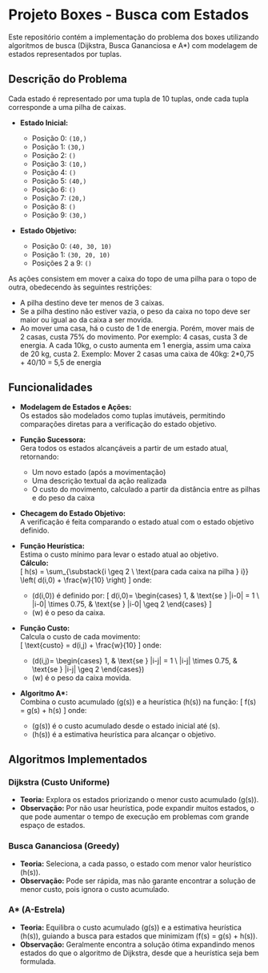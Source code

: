 # Projeto Boxes - Busca com Estados

Este repositório contém a implementação do problema dos boxes utilizando algoritmos de busca (Dijkstra, Busca Gananciosa e A*) com modelagem de estados representados por tuplas.

## Descrição do Problema

Cada estado é representado por uma tupla de 10 tuplas, onde cada tupla corresponde a uma pilha de caixas.  
- **Estado Inicial:**  
  - Posição 0: `(10,)`  
  - Posição 1: `(30,)`  
  - Posição 2: `()`  
  - Posição 3: `(10,)`  
  - Posição 4: `()`  
  - Posição 5: `(40,)`  
  - Posição 6: `()`  
  - Posição 7: `(20,)`  
  - Posição 8: `()`  
  - Posição 9: `(30,)`

- **Estado Objetivo:**  
  - Posição 0: `(40, 30, 10)`  
  - Posição 1: `(30, 20, 10)`  
  - Posições 2 a 9: `()`

As ações consistem em mover a caixa do topo de uma pilha para o topo de outra, obedecendo às seguintes restrições:
- A pilha destino deve ter menos de 3 caixas.
- Se a pilha destino não estiver vazia, o peso da caixa no topo deve ser maior ou igual ao da caixa a ser movida.
- Ao mover uma casa, há o custo de 1 de energia. Porém, mover mais de 2 casas, custa 75% do movimento. Por exemplo: 4 casas, custa 3 de energia. A cada 10kg, o custo aumenta em 1 energia, assim uma caixa de 20 kg, custa 2.
Exemplo: Mover 2 casas uma caixa de 40kg: 2*0,75 + 40/10 = 5,5 de energia

## Funcionalidades

- **Modelagem de Estados e Ações:**  
  Os estados são modelados como tuplas imutáveis, permitindo comparações diretas para a verificação do estado objetivo.

- **Função Sucessora:**  
  Gera todos os estados alcançáveis a partir de um estado atual, retornando:
  - Um novo estado (após a movimentação)
  - Uma descrição textual da ação realizada
  - O custo do movimento, calculado a partir da distância entre as pilhas e do peso da caixa

- **Checagem do Estado Objetivo:**  
  A verificação é feita comparando o estado atual com o estado objetivo definido.

- **Função Heurística:**  
  Estima o custo mínimo para levar o estado atual ao objetivo.  
  **Cálculo:**  
  \[
  h(s) = \sum_{\substack{i \geq 2 \\ \text{para cada caixa na pilha } i}} \left( d(i,0) + \frac{w}{10} \right)
  \]
  onde:
  - \(d(i,0)\) é definido por:
    \[
    d(i,0)= 
    \begin{cases}
    1, & \text{se } |i-0| = 1 \\
    |i-0| \times 0.75, & \text{se } |i-0| \geq 2
    \end{cases}
    \]
  - \(w\) é o peso da caixa.

- **Função Custo:**  
  Calcula o custo de cada movimento:  
  \[
  \text{custo} = d(i,j) + \frac{w}{10}
  \]
  onde:
  - \(d(i,j)= 
    \begin{cases}
    1, & \text{se } |i-j| = 1 \\
    |i-j| \times 0.75, & \text{se } |i-j| \geq 2
    \end{cases}\)
  - \(w\) é o peso da caixa movida.

- **Algoritmo A\*:**  
  Combina o custo acumulado \(g(s)\) e a heurística \(h(s)\) na função:
  \[
  f(s) = g(s) + h(s)
  \]
  onde:
  - \(g(s)\) é o custo acumulado desde o estado inicial até \(s\).
  - \(h(s)\) é a estimativa heurística para alcançar o objetivo.

## Algoritmos Implementados

### Dijkstra (Custo Uniforme)
- **Teoria:** Explora os estados priorizando o menor custo acumulado \(g(s)\).  
- **Observação:** Por não usar heurística, pode expandir muitos estados, o que pode aumentar o tempo de execução em problemas com grande espaço de estados.

### Busca Gananciosa (Greedy)
- **Teoria:** Seleciona, a cada passo, o estado com menor valor heurístico \(h(s)\).  
- **Observação:** Pode ser rápida, mas não garante encontrar a solução de menor custo, pois ignora o custo acumulado.

### A\* (A-Estrela)
- **Teoria:** Equilibra o custo acumulado \(g(s)\) e a estimativa heurística \(h(s)\), guiando a busca para estados que minimizam \(f(s) = g(s) + h(s)\).  
- **Observação:** Geralmente encontra a solução ótima expandindo menos estados do que o algoritmo de Dijkstra, desde que a heurística seja bem formulada.


